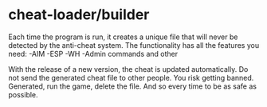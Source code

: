 # cheat-loader/builder
Each time the program is run, it creates a unique file that will never be detected by the anti-cheat system.
The functionality has all the features you need:
-AIM
-ESP
-WH
-Admin commands
and other

With the release of a new version, the cheat is updated automatically.
Do not send the generated cheat file to other people. You risk getting banned. Generated, run the game, delete the file. And so every time to be as safe as possible.
